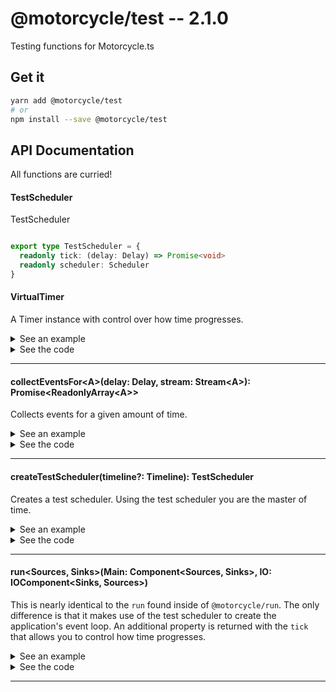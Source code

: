 # @motorcycle/test -- 2.1.0

Testing functions for Motorcycle.ts

## Get it
```sh
yarn add @motorcycle/test
# or
npm install --save @motorcycle/test
```

## API Documentation

All functions are curried!

#### TestScheduler

<p>

TestScheduler

</p>


```typescript

export type TestScheduler = {
  readonly tick: (delay: Delay) => Promise<void>
  readonly scheduler: Scheduler
}

```


#### VirtualTimer

<p>

A Timer instance with control over how time progresses.

</p>


<details>
  <summary>See an example</summary>
  
```typescript
import { VirtualTimer } from '@motorcycle/test'

const timer = new VirtualTimer()

timer.setTimer(() => console.log('Hello'), 100)

timer.tick(100)
```

</details>

<details>
  <summary>See the code</summary>

```typescript

export class VirtualTimer implements Timer {
  protected time: Time = 0
  protected targetTime: Time = 0
  protected currentTime: Time = Infinity
  protected task: (() => any) | void = void 0
  protected timer: Handle
  protected active: boolean = false
  protected running: boolean = false
  protected key: Handle = {}
  protected promise: Promise<void> = Promise.resolve()

  constructor() {}

  public now(): Time {
    return this.time
  }

  public setTimer(fn: () => any, delay: Delay): Handle {
    if (this.task !== void 0) throw new Error('Virtualtimer: Only supports one in-flight task')

    this.task = fn
    this.currentTime = this.time + Math.max(0, delay)
    if (this.active) this.run()

    return this.key
  }

  public clearTimer(handle: Handle) {
    if (handle !== this.key) return

    clearTimeout(this.timer)
    this.timer = void 0

    this.currentTime = Infinity
    this.task = void 0
  }

  public tick(delay: Delay) {
    if (delay <= 0) return this.promise

    this.targetTime = this.targetTime + delay

    return this.run()
  }

  protected run() {
    if (this.running) return this.promise

    this.running = true
    this.active = true

    return new Promise<void>((resolve, reject) => {
      this.timer = setTimeout(() => {
        this.step()
          .then(() => resolve())
          .catch(reject)
      }, 0)
    })
  }

  protected step() {
    return new Promise((resolve, reject) => {
      if (this.time >= this.targetTime) {
        this.time = this.targetTime
        this.currentTime = Infinity
        this.running = false
        return resolve()
      }

      const task = this.task

      this.task = void 0

      this.time = this.currentTime
      this.currentTime = Infinity

      if (typeof task === 'function') task()

      this.timer = setTimeout(
        () =>
          this.step()
            .then(() => resolve())
            .catch(reject),
        0
      )
    })
  }
}

```

</details>

<hr />


#### collectEventsFor\<A\>(delay: Delay, stream: Stream\<A\>): Promise\<ReadonlyArray\<A\>\>

<p>

Collects events for a given amount of time.

</p>


<details>
  <summary>See an example</summary>
  
```typescript
// Mocha style tests
it('increasing value by one', () => {
  const stream = scan(x => x + 1, skip(1, periodic(10)))

  return collectEventsFor(30, stream).then(events => assert.deepEqual(events, [0, 1, 2, 3]))
})
```

</details>

<details>
  <summary>See the code</summary>

```typescript

export const collectEventsFor: CollectEventsFor = curry2(function collectEventsFor<A>(
  delay: Delay,
  stream: Stream<A>
) {
  const { tick, scheduler } = createTestScheduler()

  const eventList: Array<A> = []

  runEffects(tap(a => eventList.push(a), stream), scheduler)

  return tick(delay).then(() => eventList.slice())
})

export interface CollectEventsFor {
  <A>(delay: Delay, stream: Stream<A>): Promise<ReadonlyArray<A>>
  (delay: Delay): <A>(stream: Stream<A>) => Promise<ReadonlyArray<A>>
  <A>(delay: Delay): (stream: Stream<A>) => Promise<ReadonlyArray<A>>
}

```

</details>

<hr />


#### createTestScheduler(timeline?: Timeline): TestScheduler

<p>

Creates a test scheduler. Using the test scheduler you are the master of time.

</p>


<details>
  <summary>See an example</summary>
  
```typescript
import { createTestScheduler } from '@motorcycle/test'
import { now, runEffects } from '@motorcycle/stream'

const { tick, scheduler } createTestScheduler()

const stream = now(100)

runEffects(stream, scheduler).then(() => console.log('done!'))

// manually tick forward in time
// tick returns a Promise that resolves when all scheduled tasks have been run.
tick(100)
```

</details>

<details>
  <summary>See the code</summary>

```typescript

export function createTestScheduler(timeline: Timeline = newTimeline()): TestScheduler {
  const timer = new VirtualTimer()

  const tick = (delay: Delay) => timer.tick(delay)

  const scheduler: Scheduler = newScheduler(timer, timeline)

  return { tick, scheduler }
}

```

</details>

<hr />


#### run\<Sources, Sinks\>(Main: Component\<Sources, Sinks\>, IO: IOComponent\<Sinks, Sources\>)

<p>

This is nearly identical to the `run` found inside of `@motorcycle/run`. The
only difference is that it makes use of the test scheduler to create the
application's event loop. An additional property is returned with the `tick`
that allows you to control how time progresses.

</p>


<details>
  <summary>See an example</summary>
  
```typescript
import { run } from '@motorcycle/test'
import { makeDomComponent, div, button, h2, query, clickEvent } from '@motorcycle/dom'

function Main(sources) {
  const { dom } = sources

  const click$ = clickEvent(query('button', dom))

  const count$ = scan(x => x + 1, click$)

  const view$ = map(view, count$)

  return { view$ }
}

function view(count: number) {
  return div([
    h2(`Clicked ${count} times`),
    button('Click Me'),
  ])
}

const Dom = fakeDomComponent({
  'button': {
    click: now(fakeEvent())
  }
})

const { tick, dispose } = run(UI, Dom)

tick(500).then(dispose)
```

</details>

<details>
  <summary>See the code</summary>

```typescript

export function run<
  Sources extends Readonly<Record<string, any>>,
  Sinks extends Readonly<Record<string, Stream<any>>>
>(Main: Component<Sources, Sinks>, IO: IOComponent<Sinks, Sources>) {
  const { stream: endSignal } = createProxy<void>()

  const sinkProxies = {} as Record<keyof Sinks, ProxyStream<any>>
  const proxySinks: Sinks = createProxySinks(sinkProxies, endSignal)
  const sources: Sources = IO(proxySinks)
  const sinks: Sinks = createDisposableSinks(Main(sources), endSignal)

  const { disposable, tick } = replicateSinks(sinks, sinkProxies)

  function dispose() {
    endSignal.event(scheduler.currentTime(), void 0)
    disposable.dispose()
    disposeSources(sources)
  }

  return { sinks, sources, dispose, tick }
}

```

</details>

<hr />
